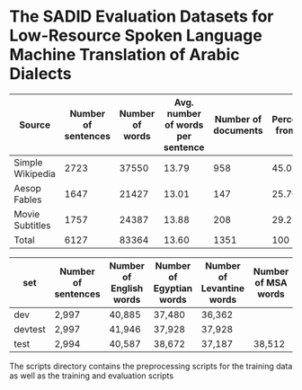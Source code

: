 # The SADID Evaluation Datasets for Low-Resource Spoken Language Machine Translation of Arabic Dialects

| Source           | Number of sentences | Number of words | Avg. number of words per sentence | Number of documents | Percentage from total |
|------------------|---------------------|-----------------|-----------------------------------|---------------------|-----------------------|
| Simple Wikipedia | 2723                | 37550           | 13.79                             | 958                 | 45.05                 |
| Aesop Fables     | 1647                | 21427           | 13.01                             | 147                 | 25.70                 |
| Movie Subtitles  | 1757                | 24387           | 13.88                             | 208                 | 29.25                 |
| Total            | 6127                | 83364           | 13.60                             | 1351                | 100                   |


| set     | Number of sentences     | Number of English words     | Number of Egyptian words     | Number of Levantine words     | Number of MSA words     |
|---------|-------------------------|-----------------------------|------------------------------|-------------------------------|-------------------------|
| dev     | 2,997                   | 40,885                      | 37,480                       | 36,362                        |                         |
| devtest | 2,997                   | 41,946                      | 37,928                       | 37,928                        |                         |
| test    | 2,994                   | 40,587                      | 38,672                       | 37,187                        | 38,512                  |

The scripts directory contains the preprocessing scripts for the training data as well as the training and evaluation scripts
